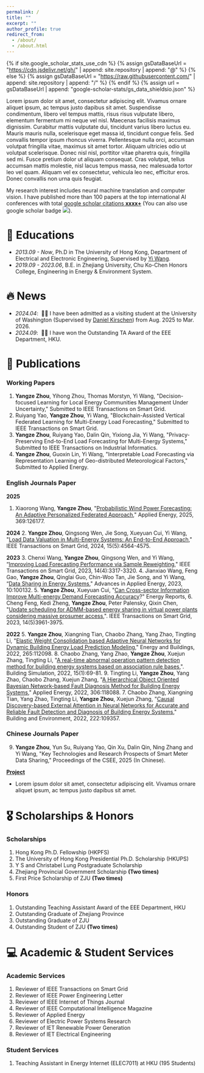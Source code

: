 ```yaml
---
permalink: /
title: ""
excerpt: ""
author_profile: true
redirect_from: 
  - /about/
  - /about.html
---
```


{% if site.google_scholar_stats_use_cdn %}
{% assign gsDataBaseUrl = "https://cdn.jsdelivr.net/gh/" | append: site.repository | append: "@" %}
{% else %}
{% assign gsDataBaseUrl = "https://raw.githubusercontent.com/" | append: site.repository | append: "/" %}
{% endif %}
{% assign url = gsDataBaseUrl | append: "google-scholar-stats/gs_data_shieldsio.json" %}

<span class='anchor' id='about-me'></span>

Lorem ipsum dolor sit amet, consectetur adipiscing elit. Vivamus ornare aliquet ipsum, ac tempus justo dapibus sit amet. Suspendisse condimentum, libero vel tempus mattis, risus risus vulputate libero, elementum fermentum mi neque vel nisl. Maecenas facilisis maximus dignissim. Curabitur mattis vulputate dui, tincidunt varius libero luctus eu. Mauris mauris nulla, scelerisque eget massa id, tincidunt congue felis. Sed convallis tempor ipsum rhoncus viverra. Pellentesque nulla orci, accumsan volutpat fringilla vitae, maximus sit amet tortor. Aliquam ultricies odio ut volutpat scelerisque. Donec nisl nisl, porttitor vitae pharetra quis, fringilla sed mi. Fusce pretium dolor ut aliquam consequat. Cras volutpat, tellus accumsan mattis molestie, nisl lacus tempus massa, nec malesuada tortor leo vel quam. Aliquam vel ex consectetur, vehicula leo nec, efficitur eros. Donec convallis non urna quis feugiat.

My research interest includes neural machine translation and computer vision. I have published more than 100 papers at the top international AI conferences with total <a href='https://scholar.google.com/citations?user=DhtAFkwAAAAJ'>google scholar citations <strong><span id='total_cit'>xxxx+</span></strong></a> (You can also use google scholar badge <a href='https://scholar.google.com/citations?user=ZxFQboUAAAAJ'><img src="https://img.shields.io/endpoint?url={{ url | url_encode }}&logo=Google%20Scholar&labelColor=f6f6f6&color=9cf&style=flat&label=citations"></a>).

# 📖 Educations
- *2013.09 - Now*, Ph.D in The University of Hong Kong, Department of Electrical and Electronic Engineering, Supervised by [Yi Wang](http://www.eeyiwang.com/).
- *2019.09 - 2023.06*, B.E. in Zhejiang University, Chu Ko-Chen Honors College, Engineering in Energy & Environment System.

# 🔥 News
- *2024.04*: &nbsp;🎉🎉 I have been admitted as a visiting student at the University of Washington (Supervised by [Daniel Kirschen](https://people.ece.uw.edu/kirschen/index.html)) from Aug. 2025 to Mar. 2026.
- *2024.09*: &nbsp;🎉🎉 I have won the Outstanding TA Award of the EEE Department, HKU.

# 📝 Publications 
### Working Papers
1. **Yangze Zhou**, Yihong Zhou, Thomas Morstyn, Yi Wang, "Decision-focused Learning for Local Energy Communities Management Under Uncertainty," Submitted to IEEE Transactions on Smart Grid.
1. Ruiyang Yao, **Yangze Zhou**, Yi Wang, "Blockchain-Assisted Vertical Federated Learning for Multi-Energy Load Forecasting," Submitted to IEEE Transactions on Smart Grid.
1. **Yangze Zhou**, Ruiyang Yao, Dalin Qin, Yixiong Jia, Yi Wang, "Privacy-Preserving End-to-End Load Forecasting for Multi-Energy Systems," Submitted to IEEE Transactions on Industrial Informatics.
1. **Yangze Zhou**, Guoxin Lin, Yi Wang, "Interpretable Load Forecasting via Representation Learning of Geo-distributed Meteorological Factors," Submitted to Applied Energy.

### English Journals Paper
**2025**
1. Xiaorong Wang, **Yangze Zhou**, "[Probabilistic Wind Power Forecasting: An Adaptive Personalized Federated Approach](https://www.sciencedirect.com/science/article/abs/pii/S0306261925009079)," Applied Energy, 2025, 369:126177.

**2024**
2. **Yangze Zhou**, Qingsong Wen, Jie Song, Xueyuan Cui, Yi Wang, "[Load Data Valuation in Multi-Energy Systems: An End-to-End Approach](https://ieeexplore.ieee.org/abstract/document/10508249)," IEEE Transactions on Smart Grid, 2024, 15(5):4564-4575.

**2023**
3. Chenxi Wang, **Yangze Zhou**, Qingsong Wen, and Yi Wang, “[Improving Load Forecasting Performance via Sample Reweighting](https://ieeexplore.ieee.org/abstract/document/10106445)," IEEE Transactions on Smart Grid, 2023, 14(4):3317-3320.
4. Jianxiao Wang, Feng Gao, **Yangze Zhou**, Qinglai Guo, Chin-Woo Tan, Jie Song, and Yi Wang, “[Data Sharing in Energy Systems](https://www.sciencedirect.com/science/article/pii/S2666792423000112)," Advances in Applied Energy, 2023, 10:100132.
5. **Yangze Zhou**, Xueyuan Cui, "[Can Cross-sector Information Improve Multi-energy Demand Forecasting Accuracy](https://www.sciencedirect.com/science/article/pii/S2352484722025811)?" Energy Reports, 
6. Cheng Feng, Kedi Zheng, **Yangze Zhou**, Peter Palensky, Qixin Chen, "[Update scheduling for ADMM-based energy sharing in virtual power plants considering massive prosumer access](https://ieeexplore.ieee.org/abstract/document/10041124),". IEEE Transactions on Smart Grid, 2023, 14(5)3961-3975.

**2022**
5. **Yangze Zhou**, Xiangning Tian, Chaobo Zhang, Yang Zhao, Tingting Li, "[Elastic Weight Consolidation based Adaptive Neural Networks for Dynamic Building Energy Load Prediction Modeling](https://www.sciencedirect.com/science/article/abs/pii/S0378778822002699)," Energy and Buildings, 2022, 265:112098.
8. Chaobo Zhang, Yang Zhao, **Yangze Zhou**, Xuejun Zhang, Tingting Li, "[A real-time abnormal operation pattern detection method for building energy systems based on association rule bases](https://link.springer.com/article/10.1007/s12273-021-0791-x),". Building Simulation, 2022, 15(1):69-81.
9. Tingting Li, **Yangze Zhou**, Yang Zhao, Chaobo Zhang, Xuejun Zhang, "[A Hierarchical Object Oriented Bayesian Network-based Fault Diagnosis Method for Building Energy Systems](https://www.sciencedirect.com/science/article/abs/pii/S0306261921013738)," Applied Energy, 2022, 306:118088.
7. Chaobo Zhang, Xiangning Tian, Yang Zhao, Tingting Li,  **Yangze Zhou**, Xuejun Zhang, "[Causal Discovery-based External Attention in Neural Networks for Accurate and Reliable Fault Detection and Diagnosis of Building Energy Systems](https://www.sciencedirect.com/science/article/abs/pii/S036013232200590X)," Building and Environment, 2022, 222:109357.

### Chinese Journals Paper
9. **Yangze Zhou**, Yun Su, Ruiyang Yao, Qin Xu, Dalin Qin, Ning Zhang and Yi Wang, "Key Technologies and Research Prospects of Smart Meter Data Sharing," Proceedings of the CSEE, 2025 (In Chinese).

[**Project**](https://scholar.google.com/citations?view_op=view_citation&hl=zh-CN&user=ZxFQboUAAAAJ) <strong><span class='show_paper_citations' data='DhtAFkwAAAAJ:ALROH1vI_8AC'></span></strong>
- Lorem ipsum dolor sit amet, consectetur adipiscing elit. Vivamus ornare aliquet ipsum, ac tempus justo dapibus sit amet. 
</div>
</div>

# 🎖 Scholarships & Honors
### Scholarships
1. Hong Kong Ph.D. Fellowship (HKPFS)
2. The University of Hong Kong Presidential Ph.D. Scholarship (HKUPS)
3. Y S and Christabel Lung Postgraduate Scholarship
4. Zhejiang Provincial Government Scholarship **(Two times)**
5. First Price Scholarship of ZJU **(Two times)**

### Honors
1. Outstanding Teaching Assistant Award of the EEE Department, HKU
2. Outstanding Graduate of Zhejiang Province
3. Outstanding Graduate of ZJU
4. Outstanding Student of ZJU **(Two times)**

<!--
# 💬 Invited Talks
- *2021.06*, Lorem ipsum dolor sit amet, consectetur adipiscing elit. Vivamus ornare aliquet ipsum, ac tempus justo dapibus sit amet. 
- *2021.03*, Lorem ipsum dolor sit amet, consectetur adipiscing elit. Vivamus ornare aliquet ipsum, ac tempus justo dapibus sit amet. 
-->

# 💻 Academic & Student Services

### Academic Services
1. Reviewer of IEEE Transactions on Smart Grid
2. Reviewer of IEEE Power Engineering Letter
3. Reviewer of IEEE Internet of Things Journal
4. Reviewer of IEEE Computational Intelligence Magazine
5. Reviewer of Applied Energy
6. Reviewer of Electric Power Systems Research
7. Reviewer of IET Renewable Power Generation
8. Reviewer of IET Electrical Engineering

### Student Services
1. Teaching Assistant in Energy Internet (ELEC7011) at HKU (195 Students)

